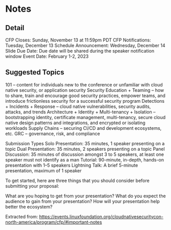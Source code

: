 # Notes

## Detail

CFP Closes: Sunday, November 13 at 11:59pm PDT
CFP Notifications: Tuesday, December 13
Schedule Announcement: Wednesday, December 14
Slide Due Date: Due date will be shared during the speaker notification window
Event Date: February 1-2, 2023


## Suggested Topics

101 – content for individuals new to the conference or unfamiliar with cloud native security, or application security
Security Education + Teaming – how to share, train and encourage good security practices, empower teams, and introduce frictionless security for a successful security program
Detections + Incidents + Response – cloud native vulnerabilities, security audits, attacks, and trends
Architecture + Identity + Multi-tenancy + Isolation – bootstrapping identity, certificate management, multi-tenancy, secure cloud native design patterns and integrations, and encrypted or isolating workloads
Supply Chains – securing CI/CD and development ecosystems, etc.
GRC – governance, risk, and compliance


Submission Types
Solo Presentation: 35 minutes, 1 speaker presenting on a topic
Dual Presentation: 35 minutes, 2 speakers presenting on a topic
Panel Discussion: 35 minutes of discussion amongst 3 to 5 speakers, at least one speaker must not identify as a man
Tutorial: 90-minute, in-depth, hands-on presentation with 1–5 speakers
Lightning Talk:  A brief 5-minute presentation, maximum of 1 speaker

To get started, here are three things that you should consider before submitting your proposal:

What are you hoping to get from your presentation?
What do you expect the audience to gain from your presentation?
How will your presentation help better the ecosystem?



Extracted from: https://events.linuxfoundation.org/cloudnativesecuritycon-north-america/program/cfp/#important-notes

